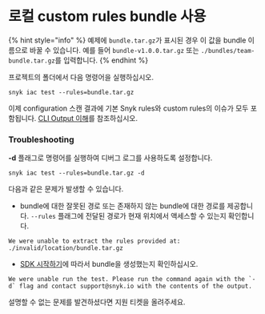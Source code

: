 # 로컬 custom rules bundle 사용

{% hint style="info" %}
예제에 `bundle.tar.gz`가 표시된 경우 이 값을 bundle 이름으로 바꿀 수 있습니다. 예를 들어 `bundle-v1.0.0.tar.gz` 또는 `./bundles/team-bundle.tar.gz`를 입력합니다.
{% endhint %}

프로젝트의 폴더에서 다음 명령어을 실행하십시오.

```
snyk iac test --rules=bundle.tar.gz
```

이제 configuration 스캔 결과에 기본 Snyk rules와 custom rules의 이슈가 모두 포함됩니다. [CLI Output 이해](../../snyk-cli-for-infrastructure-as-code/understanding-configuration-scan-issues.md)를 참조하십시오.

### Troubleshooting

**-d** 플래그로 명령어를 실행하여 디버그 로그를 사용하도록 설정합니다.

```
snyk iac test --rules=bundle.tar.gz -d
```

다음과 같은 문제가 발생할 수 있습니다.

* bundle에 대한 잘못된 경로 또는 존재하지 않는 bundle에 대한 경로를 제공합니다. `--rules` 플래그에 전달된 경로가 현재 위치에서 액세스할 수 있는지 확인합니다.

```
We were unable to extract the rules provided at: ./invalid/location/bundle.tar.gz
```

* [SDK 시작하기](../getting-started-with-the-sdk/)에 따라서 bundle을 생성했는지 확인하십시오.

```
We were unable run the test. Please run the command again with the `-d` flag and contact support@snyk.io with the contents of the output.
```

설명할 수 없는 문제를 발견하셨다면 지원 티켓을 올려주세요.
